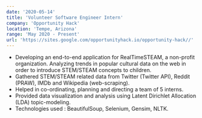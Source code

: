 ```yaml
---
date: '2020-05-14'
title: 'Volunteer Software Engineer Intern'
company: 'Opportunity Hack'
location: 'Tempe, Arizona'
range: 'May 2020 - Present'
url: 'https://sites.google.com/opportunityhack.io/opportunity-hack//'
---
```


- Developing an end-to-end application for RealTimeSTEAM, a non-profit organization. Analyzing trends in popular cultural data on the web in order to introduce STEM/STEAM concepts to children.
- Gathered STEM/STEAM related data from Twitter (Twitter API), Reddit (PRAW), IMDb and Wikipedia (web-scraping).
- Helped in co-ordinating, planning and directing a team of 5 interns.
- Provided data visualization and analysis using Latent Dirichlet Allocation (LDA) topic-modeling.
- Technologies used : BeautifulSoup, Selenium, Gensim, NLTK.
